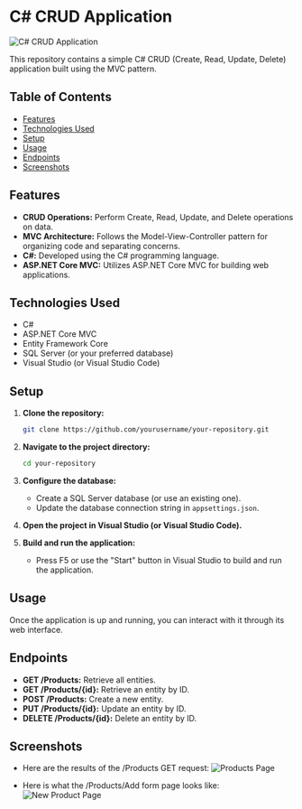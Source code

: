# C# CRUD Application

![C# CRUD Application](CSharp_CRUD_Application.png)

This repository contains a simple C# CRUD (Create, Read, Update, Delete) application built using the MVC pattern.

## Table of Contents

- [Features](#features)
- [Technologies Used](#technologies-used)
- [Setup](#setup)
- [Usage](#usage)
- [Endpoints](#endpoints)
- [Screenshots](#screenshots)

## Features

- **CRUD Operations:** Perform Create, Read, Update, and Delete operations on data.
- **MVC Architecture:** Follows the Model-View-Controller pattern for organizing code and separating concerns.
- **C#:** Developed using the C# programming language.
- **ASP.NET Core MVC:** Utilizes ASP.NET Core MVC for building web applications.

## Technologies Used

- C#
- ASP.NET Core MVC
- Entity Framework Core
- SQL Server (or your preferred database)
- Visual Studio (or Visual Studio Code)

## Setup

1. **Clone the repository:**

    ```bash
    git clone https://github.com/yourusername/your-repository.git
    ```

2. **Navigate to the project directory:**

    ```bash
    cd your-repository
    ```

3. **Configure the database:**

    - Create a SQL Server database (or use an existing one).
    - Update the database connection string in `appsettings.json`.

4. **Open the project in Visual Studio (or Visual Studio Code).**

5. **Build and run the application:**

    - Press F5 or use the "Start" button in Visual Studio to build and run the application.

## Usage

Once the application is up and running, you can interact with it through its web interface.

## Endpoints

- **GET /Products:** Retrieve all entities.
- **GET /Products/{id}:** Retrieve an entity by ID.
- **POST /Products:** Create a new entity.
- **PUT /Products/{id}:** Update an entity by ID.
- **DELETE /Products/{id}:** Delete an entity by ID.

## Screenshots

- Here are the results of the /Products GET request:
  ![Products Page](Products_Page.png)

- Here is what the /Products/Add form page looks like:
  ![New Product Page](New_Product_Page.png)
